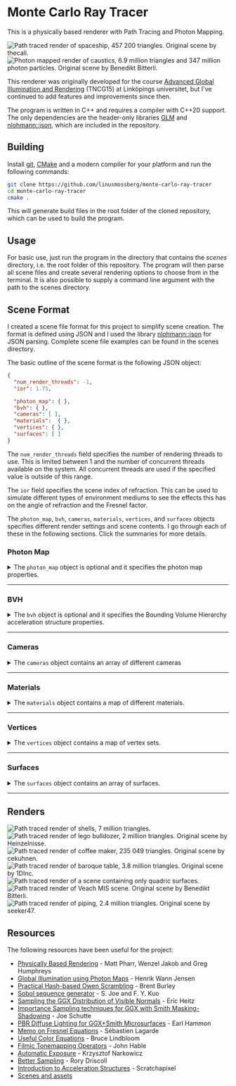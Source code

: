 # Monte Carlo Ray Tracer

This is a physically based renderer with Path Tracing and Photon Mapping.

![Path traced render of spaceship, 457 200 triangles. Original scene by thecali.](https://i.imgur.com/rSVyvl0.jpg "Path traced render of spaceship, 457 200 triangles. Original scene by thecali.")
![Photon mapped render of caustics, 6.9 million triangles and 347 million photon particles. Original scene by Benedikt Bitterli.](https://i.imgur.com/BsagYAi.jpg "Photon mapped render of caustics, 6.9 million triangles and 347 million photon particles. Original scene by Benedikt Bitterli.")

This renderer was originally developed for the course [Advanced Global Illumination and Rendering](https://liu.se/studieinfo/en/kurs/tncg15) (TNCG15) at Linköpings universitet, but I've continued to add features and improvements since then.

The program is written in C++ and requires a compiler with C++20 support. The only dependencies are the header-only libraries [GLM](https://glm.g-truc.net/) and [nlohmann::json](https://github.com/nlohmann/json), which are included in the repository.

## Building

Install [git](https://git-scm.com/), [CMake](https://cmake.org/download/) and a modern compiler for your platform and run the following commands:
```sh
git clone https://github.com/linusmossberg/monte-carlo-ray-tracer
cd monte-carlo-ray-tracer
cmake .
```
This will generate build files in the root folder of the cloned repository, which can be used to build the program.

## Usage

For basic use, just run the program in the directory that contains the *scenes* directory, i.e. the root folder of this repository. The program will then parse all scene files and create several rendering options to choose from in the terminal. It is also possible to supply a command line argument with the path to the scenes directory.

## Scene Format

I created a scene file format for this project to simplify scene creation. The format is defined using JSON and I used the library [nlohmann::json](https://github.com/nlohmann/json) for JSON parsing. Complete scene file examples can be found in the scenes directory.

The basic outline of the scene format is the following JSON object:

```json
{
  "num_render_threads": -1,
  "ior": 1.75,

  "photon_map": { },
  "bvh": { },
  "cameras": [ ],
  "materials":  { },
  "vertices": { },
  "surfaces": [ ]
}
```

The `num_render_threads` field specifies the number of rendering threads to use. This is limited between 1 and the number of concurrent threads available on the system. All concurrent threads are used if the specified value is outside of this range.

The `ior` field specifies the scene index of refraction. This can be used to simulate different types of environment mediums to see the effects this has on the angle of refraction and the Fresnel factor.

The `photon_map`, `bvh`, `cameras`, `materials`, `vertices`, and `surfaces` objects specifies different render settings and scene contents. I go through each of these in the following sections. Click the summaries for more details.

### Photon Map

<details><summary>The <code>photon_map</code> object is optional and it specifies the photon map properties.</summary><br>

Example:
```json
"photon_map": {
  "emissions": 1e6,
  "caustic_factor": 100.0,
  "k_nearest_photons": 50,
  "max_photons_per_octree_leaf": 200,
  "direct_visualization": false
}
```

The `emissions` field determines the base number of rays that should be emitted from light sources. More emissions will result in more spawned photons. 

The `caustic_factor` determines how many times more caustic photons should be generated relative to other photon types. 1 is the "natural" factor, but this results in blurry caustics since the caustic photon map is visualized directly.

The `k_nearest_photons` field specifies the number of nearest photons to search for and use in the radiance estimate each time a photon map is evaluated at a point. Larger values create better but less localized (blurrier) estimates since the search sphere is expanded to cover the target number of photons.

The `max_photons_per_octree_leaf` field affects both the octree search performance and memory usage of the application. Best performance is usually achieved with `max_photons_per_octree_leaf` = `k_nearest_photons`, but larger values reduces memory usage.

The `direct_visualization` field can be used to visualize the photon maps directly. Setting this to true will make the program evaluate the global radiance at the first diffuse reflection.
</details>

___

### BVH

<details><summary>The <code>bvh</code> object is optional and it specifies the Bounding Volume Hierarchy acceleration structure properties.</summary><br>

Example:
```json
"bvh": {
    "type": "quaternary_sah",
    "bins_per_axis": 16
}
```

Normal naive scene intersection is used if this object is not specified. The `type` field specifies the hierarchy method to use when constructing the tree.

| `type`  | Method | 
| ------- | ------ | 
| `octree` | First creates an octree by iterative insertion of the primitive centroids, and then transforms this tree into a BVH by just transferring the octree node hierarchy and computing the bounding boxes. | 
| `binary_sah` | Creates a binary-tree BVH by recursively splitting the primitives into two groups. The split occurs along the axis with the largest primitive centroid extent, and the split position is determined by the Surface Area Heuristic (SAH). Binning is performed to reduce the number of evaluated split coordinates along the axis, and the number of bins is determined by the `bins_per_axis` field. | 
| `quaternary_sah` | Creates a quaternary-tree BVH by recursively splitting the primitives into the four groups that results in the lowest SAH-cost. This is similar to the binary version, but the split now occurs along two axes. The bins form a regular 2D grid and (`bins_per_axis`-1)<sup>2</sup> possible split coordinates are evaluated. |

I've also tried splitting along all three axes each recursion to create octonary-trees. This produces good results but there's not much of an improvement compared to the quaternary version and the construction time becomes much longer due to the dimensionality curse when using 3D bins.

`quaternary_sah` takes the longest to construct but tends to produce the best results. `octree` and `binary_sah` are faster to construct which is useful for quick renders. This is especially the case for the octree method, which surprisingly seems to be both faster to construct and create higher quality trees than the binary-tree SAH method.
</details>

___

### Cameras

<details><summary>The <code>cameras</code> object contains an array of different cameras</summary><br>

Example:
```json
"cameras": [
  {
    "focal_length": 23,
    "sensor_width": 35,
    "f_stop": 1.8,
    "eye": [ -2, 0, 0 ],
    "look_at": [ 13, -0.55, 0 ],
    "image": { 
      "width": 960, 
      "height": 720, 
      "exposure_compensation": -1, 
      "gain_compensation": 0.5 
    },
    "film": {
      "filter": "Lanczos",
      "radius": 2
    },
    "sqrtspp": 4,
    "savename": "c1b"
  },
  {
    "focal_length": 50,
    "sensor_width": 35,
    "f_stop": 5.6,
    "focus_distance": 3,
    "eye": [ -1, 0, 0 ],
    "forward": [ 1, 0, 0 ],
    "up": [ 0, 1, 0 ],
    "image": { 
      "width": 960, 
      "height": 540,
      "tonemapper": "ACES"
    },
    "film": {
      "filter": "Hermite",
      "radius": 1
    },
    "sqrtspp": 1,
    "savename": "c2"
  }
]
```

The `focal_length` and `sensor_width` fields are defined in millimeters. A sensor width of 35mm (full frame) is most often useful since focal lengths normally are defined in terms of 35mm-equivalent focal lengths.

The `eye` field defines the position of the camera, and the `up` and `forward` fields defines the orientation vectors of the camera. The up and forward vectors can be replaced with the `look_at` field, which defines the coordinate that the camera should look at instead.

The `f_stop` and `focus_distance` fields defines the depth of field properties of the camera and are optional. The distance from the camera to the `look_at` coordinate is used as focus distance if this coordinate is specified and if no valid focus distance is specified.

The `sqrtspp` field defines the square-rooted number of ray paths that should be sampled from each pixel in the camera.

The `savename` property defines the name of the resulting saved image file. Images are saved in TGA format.

#### Image

The `image` object specifies the image properties of the camera. The `width` and `height` fields specifies the image resolution in pixels.

The `tonemapper` field specifies which tonemapper to use. The available ones are `Hable` ([filmic tonemapper by John Hable](http://filmicworlds.com/blog/filmic-tonemapping-operators/)) and `ACES` ([fitted by Stephen Hill](https://twitter.com/self_shadow)).

The program has histogram-based auto-exposure which centers the histogram around the 0.5 intensity level before applying tone mapping (corresponding to controlling the amount of light that reaches the film/sensor). This can be offset with the optional `exposure_compensation` field, which specifies the [exposure compensation](https://en.wikipedia.org/wiki/Exposure_compensation) in EV units (stops). 

The program also has a histogram-based auto-gain method which is applied after auto-exposure and tone-mapping, which instead tries to position the histogram of the resulting image to the right. This can similarly be offset with the optional `gain_compensation` field, which is also specified in EV units.

The reason for separating these steps is that the tone-mapping/camera response is non-linear, and as a result `exposure_compensation` mostly controls the camera response (contrast, dynamic range etc.) while `gain_compensation` controls the overall image intensity.

#### Film

The `film` object is optional and it specifies the image reconstruction method. The `filter` field specifies which filter to use and the `radius` field the radius/width of that filter. The `radius` field is optional and the program uses a reasonable value if this field is omitted. The available filters are shown in the figure below (with radius 2).

![Filters](https://user-images.githubusercontent.com/15798094/156931794-8bf84035-0a83-4231-ba73-d7c1c23da231.svg "Filters")

The filters with negative lobes makes the image sharper but these doesn't work well for images with sharp HDR transitions, since this causes severe ringing artifacts. A non-negative filter with a small radius is probably preferable in such cases. The program uses the box filter with radius 0.5 by default.
</details>

___

### Materials

<details><summary>The <code>materials</code> object contains a map of different materials.</summary><br>

Example:
```json
"materials": {
  "default": {
      "reflectance": 0.73,
      "roughness": 10.0
  },
  "iron": {
    "ior": "data/spectral-distributions/iron.csv"
  },
  "silver": {
    "specular_roughness": 0.06,
    "ior": {
      "real": [0.03122206, 0.02993163, 0.03752037],
      "imaginary": [4.52084303, 3.61703254, 2.59526494]
    }
  },
  "crystal": {
    "ior": 2.0,
    "transparency":  1.0,
    "transmittance": [ 0.5, 1.0, 0.9 ],
    "specular_roughness": 0.1
  },
  "one_sheet_hyperboloid": {
    "specular_reflectance": 0.5,
    "ior": 1.333,
    "reflectance": "#80B1D3"
  },
  "light": {
    "reflectance": 0.9,
    "emittance": [ 1000, 1000, 1000 ]
  },
  "horizon-light": {
    "emittance": { "illuminant": "D50", "scale": 1000 }
  },
  "3000-kelvin-blackbody-radiator": {
    "emittance": { "temperature": 3000, "scale": 1000 }
  }
}
```

The key string is used later when assigning a material to a surface. The material with the `default` key string is used for all surfaces that hasn't specified a material.

The material fields are:

| field                  | type        | default | interval    |
| ---------------------- | ----------- | ------- | ----------- |
| `reflectance`          | RGB         | 1       | [0, 1]      |
| `specular_reflectance` | RGB         | 1       | [0, 1]      |
| `transmittance`        | RGB         | 1       | [0, 1]      |
| `emittance`            | RGB         | 0       | [0, ∞)      |
| `roughness`            | scalar      | 0       | [0, ∞)      |
| `specular_roughness`   | scalar      | 0       | [0, 1]      |
| `transparency`         | scalar      | 0       | [0, 1]      |
| `perfect_mirror`       | bool        | false   | {f, t}      |
| `ior`                  | [IOR](#ior) | 0       | [IOR](#ior) |

These fields are all optional and any combination of fields can be used. A material can for example be a combination of diffusely reflecting, specularly reflecting, emissive, transmissive (specularly refracting) and rough. If set to true, the `perfect_mirror` field overrides most other fields to simulate a perfect mirror with infinite IOR.

The `reflectance`, `specular_reflectance` and `transmittance` fields specifies the amount of radiance that should be diffusely reflected and specularly reflected/transmitted for each RGB channel. This is a simplification since these are spectral properties that varies with wavelength and not by the resulting tristimulus values of the virtual camera, but this is computationally cheaper and simpler. These properties now take gamma-corrected values and linearizes them internally to make it easier to pick colors via color pickers.

The `emittance` field defines the radiant flux of each RGB channel in watts. This means that surfaces with different surface areas will emit the same amount of radiant energy if they are assigned the same emissive material. It's also possible to set the emittance by specifying an object with either an `illuminant` or a `temperature` field, along with a `scale` field. The `illuminant` field is used to specify a [CIE standard illuminant](https://en.wikipedia.org/wiki/Standard_illuminant), while the `temperature` field is used to specify a blackbody radiator in kelvin.

#### IOR

For dielectric materials such as glass and plastic, the `ior` field is specified as a scalar value in the range [1, ∞). If this value is less than 1, then the material will only produce diffuse reflections regardless of scene IOR. For conductive materials such as metals, the `ior` field is instead specified as a complex-valued IOR object with a `real` and an `imaginary` field specified as RGB vectors.

The `real` part is often called *n* and it represents the usual index of refraction that is also present in dielectrics, but the spectral dependence is now considered as well. The real part varies over the visible spectrum for dielectrics also (e.g. `[1.521, 1.525, 1.533]` for soda-lime glass), but refraction is difficult for spectrally varying IOR.

The `imaginary` part is often called *k* and it represents the absorption coefficient. The imaginary part is non-zero for conductives and zero for dielectrics, which means that conductives rapidly absorbs the transmitted radiance while dielectrics let it pass through.

Spectral distributions of these values are available at [refractiveindex.info](https://refractiveindex.info/). These spectral distributions can be reduced to linear sRGB by integrating the product of the spectral distributions and each of the CIE color matching functions over the visible spectrum, and then converting the resulting XYZ tristimulus values to linear sRGB. The program does this automatically if a path to a downloaded CSV file with spectral data is provided for the `ior` field, but I also wrote the following MATLAB script to get the values directly:

```matlab
% Read CIE cmfs, http://cvrl.ioo.ucl.ac.uk/cmfs.htm
xyz_cmfs = readmatrix('ciexyz31_1.csv');
xyz_w = xyz_cmfs(:,1); xyz = xyz_cmfs(:,2:4);

% Read complex IOR spectral distribution for iron
data = readtable('Johnson.csv');
[~,index] = ismember("wl",data.wl); % Find start position of k data

n_sRGB = integrate(data(1:index-1, :), xyz, xyz_w);
k_sRGB = integrate(data(index+1:end, :), xyz, xyz_w);

fprintf('"real": [%.8f, %.8f, %.8f],\n', n_sRGB)
fprintf('"imaginary": [%.8f, %.8f, %.8f]\n', k_sRGB)

function sRGB = integrate(data, xyz, xyz_w)
    spd = str2double(data.n);
    spd_w = str2double(data.wl) * 1000; % micro- to nanometers;
    
    % Average duplicate wavelengths
    [spd_w, ~, idx] = unique(spd_w); spd = accumarray(idx, spd, [], @mean);

    % Interpolate to align the spectral data wavelengths with the CMF's
    spd_interp = interp1(spd_w, spd, xyz_w, 'pchip');

    % Integrate using Riemann sum
    XYZ = (xyz' * spd_interp)' / sum(xyz(:,2));

    % Convert to linear sRGB
    sRGB = xyz2rgb(XYZ, 'colorspace', 'linear-rgb', 'WhitePoint', 'e');
end
```

Note that I implicitly use a constant illuminant `I(λ)` and stepsize `Δλ`, which results in:

<pre><code>X = ∫(S(λ)x(λ)I(λ)dλ) / ∫(y(λ)I(λ)dλ) ≈
  ≈ Σ(S(λ)x(λ)I(λ)Δλ) / Σ(y(λ)I(λ)Δλ) =
  = (<del>I(λ)Δλ</del> · Σ(S(λ)x(λ))) / (<del>I(λ)Δλ</del> · Σ(y(λ))) =
  = Σ(S(λ)x(λ)) / Σ(y(λ))</code></pre>

and the same for `Y` and `Z`. The constant illuminant is also the reason why the equal energy white point is used for `xyz2rgb`. A few metal materials based on measured data are available in *scenes/metals.json*.

![Metals with complex IOR based on measured data. Au, Ag, Cu, Fe, Al, Hg, Ni, Pd.](https://user-images.githubusercontent.com/15798094/104471328-010ff380-55bb-11eb-8f04-1f550129c28f.jpg "Metals with complex IOR based on measured data. Au, Ag, Cu, Fe, Al, Hg, Ni, Pd.")

</details>

___

### Vertices

<details><summary>The <code>vertices</code> object contains a map of vertex sets.</summary><br>

Example:
```json
"vertices": {
  "light": [
    [ 8, 4.9, -2.5 ],
    [ 9, 4.9, -2.5 ],
    [ 9, 4.9, -1.5 ],
    [ 8, 4.9, -1.5 ]
  ],
  "crystal": [
    [ 8.28362, -5.0, -4.78046 ],
    [ 6.47867, -0.90516, -3.67389 ],
    [ 7.97071, -0.85108, -2.79588 ],
    [ 7.93553, -0.41379, -4.47145 ],
    [ 6.63966, 3.55331, -2.51368 ]
  ]
}
```

Each vertex set contains an array of vertices specified as xyz-coordinates. The vertex set key string is used later to specify which set of vertices to build the surface from when creating surfaces of `object` type.
</details>

___

### Surfaces

<details><summary>The <code>surfaces</code> object contains an array of surfaces.</summary><br>

Example:
```json
"surfaces": [
  {
    "type": "object",
    "smooth": true,
    "file": "data/stanford_dragon.obj"
  },
  {
    "type": "object",
    "material": "light",
    "vertex_set": "light",
    "triangles": [
      [ 0, 1, 2 ],
      [ 0, 2, 3 ]
    ]
  },
  {
    "type": "object",
    "material": "crystal",
    "vertex_set": "crystal",
    "triangles": [
      [ 0, 2, 1 ],
      [ 0, 3, 2 ],
      [ 0, 1, 3 ],
      [ 2, 4, 1 ],
      [ 1, 4, 3 ],
      [ 3, 4, 2 ]
    ]
  },
  {
    "type": "sphere",
    "position": [ 9.25261, -3.70517, -0.58328 ],
    "radius": 1.15485
  },
  {
    "type": "triangle",
    "material":  "silver",
    "vertices": [ 
      [ 9, 4.9, -2.5 ],
      [ 9, 4.9, -1.5 ],
      [ 8, 4.9, -1.5 ]
    ]
  },
  {
    "type": "quadric",
    "material": "one_sheet_hyperboloid",
    "XX": -1, "YY": 1, "ZZ": 1, "R": -1,
    "bound_dimensions": [1.0, 0.2, 0.2],
    "position": [0.3, 0.3, 0.125],
    "scale": 0.025,
    "rotation": [45, 0, 0]
  }
]
```

Each surface has a `type` field which can be either `sphere`, `triangle`, `object` or `quadric`. All surfaces also has an optional `material` field, which specifies the material that the surface should use by material key string. 

All surface types can also be transformed using the optional `position`, `rotation` (degrees) and `scale` fields specified as xyz-vectors. The remaining fields are type specific.

#### Sphere
The sphere radius is defined by the `radius` field.

#### Triangle
The triangle is simply defined by its vertices, which is defined by the 3 vertices in the vertex array `vertices` in xyz-coordinates. The order of the vertices defines the normal direction.

#### Object
The object surface type defines a triangle mesh object that consists of multiple triangles. The `vertex_set` field can be used to specify the key string of the vertex set to pull vertices from, and the `triangles` field then specifies the array of triangles of the object. Each triangle of the array consists of 3 indices that references the corresponding vertex index in the vertex set. Alternatively, the `file` field can be used to specify a path to an OBJ-file to load instead. The path should be relative to the scenes directory. 

The program uses normal interpolation for smooth shading if the `smooth` field is set to true. This will either compute area+angle weighted vertex normals or use the vertex normals from the OBJ file if they exist.

#### Quadric
A quadric surface consists of all points `(x,y,z)` that satisfies the quadric equation<sup>1</sup>:

<pre><code>Ax<sup>2</sup> + Bxy + Cxz + Dx + Ey<sup>2</sup> + Fyz + Gy + Hz<sup>2</sup> + Iz + J = 0</code></pre>

where `A`, `B`, `C` etc. are real constants. A sphere with radius 1 can for example be defined by:

<pre><code>x<sup>2</sup> + y<sup>2</sup> + z<sup>2</sup> - 1 = 0</code></pre>

with constants `J=-1`, `A=E=H=1` and the rest 0. This is achieved in the program by specifying the following fields for a quadric surface:
```json
"XX": 1, "YY": 1, "ZZ": 1, "R": -1,
```
Instead of the usual constant names, I've opted for more descriptive field names that correspond to the expression that the field value is multiplied with in the quadric equation. The `R` field corresponds to `J` in the quadric equation, i.e. the scalar constant added at the end. The value of unspecified constants are set to 0.

The `bound_dimensions` field specifies the dimensions of the axis-aligned bounding box that the quadric surface is confined to.

Quadric surfaces currently do not support emissive materials (the emissive part is simply ignored).

___
<sup>1</sup> The usual quadric equation looks slightly different when it's derived from the quadric matrix representation *p<sup>T</sup>Qp* since this results in some constants being doubled. The program uses this representation internally, but I've eliminated this in the scene format since it's easier to not have to think about whether or not some constants will be doubled when creating a surface.
</details>

___

## Renders

![Path traced render of shells, 7 million triangles.](https://imgur.com/9Im3WBW.jpg "Path traced render of shells, 7 million triangles.")
![Path traced render of lego bulldozer, 2 million triangles. Original scene by Heinzelnisse.](https://imgur.com/zmBM0gP.jpg "Path traced render of lego bulldozer, 2 million triangles. Original scene by Heinzelnisse.")
![Path traced render of coffee maker, 235 049 triangles. Original scene by cekuhnen.](https://imgur.com/38jhuBX.jpg "Path traced render of coffee maker, 235 049 triangles. Original scene by cekuhnen.")
![Path traced render of baroque table, 3.8 million triangles. Original scene by 1DInc.](https://imgur.com/N3cM7Hl.jpg "Path traced render of baroque table, 3.8 million triangles. Original scene by 1DInc.")
![Path traced render of a scene containing only quadric surfaces.](https://user-images.githubusercontent.com/15798094/104470916-847d1500-55ba-11eb-99df-e600d248f495.jpg "Path traced render of a scene containing only quadric surfaces.")
![Path traced render of Veach MIS scene. Original scene by Benedikt Bitterli.](https://imgur.com/oNbmpir.jpg "Path traced render of Veach MIS scene. Original scene by Benedikt Bitterli.")
![Path traced render of piping, 2.4 million triangles. Original scene by seeker47.](https://imgur.com/AGnRbfX.jpg "Path traced render of piping, 2.4 million triangles. Original scene by seeker47.")

## Resources

The following resources have been useful for the project:
* [Physically Based Rendering](http://www.pbr-book.org/) - Matt Pharr, Wenzel Jakob and Greg Humphreys
* [Global Illumination using Photon Maps](http://graphics.stanford.edu/~henrik/papers/ewr7/ewr7.html) - Henrik Wann Jensen
* [Practical Hash-based Owen Scrambling](https://jcgt.org/published/0009/04/01/) - Brent Burley
* [Sobol sequence generator](https://web.maths.unsw.edu.au/~fkuo/sobol/) - S. Joe and F. Y. Kuo
* [Sampling the GGX Distribution of Visible Normals](http://jcgt.org/published/0007/04/01/) - Eric Heitz
* [Importance Sampling techniques for GGX with Smith Masking-Shadowing](https://schuttejoe.github.io/post/ggximportancesamplingpart2/) - Joe Schutte
* [PBR Diffuse Lighting for GGX+Smith Microsurfaces](https://twvideo01.ubm-us.net/o1/vault/gdc2017/Presentations/Hammon_Earl_PBR_Diffuse_Lighting.pdf) - Earl Hammon
* [Memo on Fresnel Equations](https://seblagarde.wordpress.com/2013/04/29/memo-on-fresnel-equations/) - Sébastien Lagarde
* [Useful Color Equations](http://www.brucelindbloom.com/) - Bruce Lindbloom
* [Filmic Tonemapping Operators](http://filmicworlds.com/blog/filmic-tonemapping-operators/) - John Hable
* [Automatic Exposure](https://knarkowicz.wordpress.com/2016/01/09/automatic-exposure/) - Krzysztof Narkowicz
* [Better Sampling](http://www.rorydriscoll.com/2009/01/07/better-sampling/) - Rory Driscoll
* [Introduction to Acceleration Structures](https://www.scratchapixel.com/lessons/advanced-rendering/introduction-acceleration-structure/bounding-volume-hierarchy-BVH-part1) - Scratchapixel
* [Scenes and assets](scenes/README.md)
